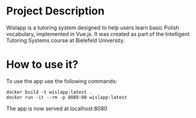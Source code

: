 # Project Description
Wislapp is a tutoring system designed to help users learn basic Polish vocabulary, implemented in Vue.js. 
It was created as part of the Intelligent Tutoring Systems course at Bielefeld University.

# How to use it?
To use the app use the following commands:

```
docker build -t wislapp:latest .
docker run -it --rm -p 8080:80 wislapp:latest
```

The app is now served at localhost:8080
